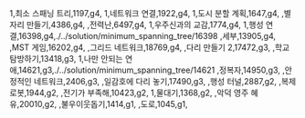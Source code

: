 1,최소 스패닝 트리,1197,g4,
1,네트워크 연결,1922,g4,
1,도시 분할 계획,1647,g4,
,별자리 만들기,4386,g4,
,전력난,6497,g4,
1,우주신과의 교감,1774,g4,
1,행성 연결,16398,g4,./../solution/minimum_spanning_tree/16398
,세부,13905,g4,
,MST 게임,16202,g4,
,그리드 네트워크,18769,g4,
,다리 만들기 2,17472,g3,
,학교 탐방하기,13418,g3,
1,나만 안되는 연애,14621,g3,./../solution/minimum_spanning_tree/14621
,정복자,14950,g3,
,안정적인 네트워크,2406,g3,
,일감호에 다리 놓기,17490,g3,
,행성 터널,2887,g2,
,복제 로봇,1944,g2,
,전기가 부족해,10423,g2,
1,물대기,1368,g2,
,악덕 영주 혜유,20010,g2,
,불우이웃돕기,1414,g1,
,도로,1045,g1,
